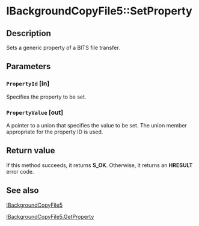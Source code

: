 # IBackgroundCopyFile5::SetProperty

## Description

Sets a generic property of a BITS file transfer.

## Parameters

### `PropertyId` [in]

Specifies the property to be set.

### `PropertyValue` [out]

A pointer to a union that specifies the value to be set. The union member appropriate for the property ID is used.

## Return value

If this method succeeds, it returns **S_OK**. Otherwise, it returns an **HRESULT** error code.

## See also

[IBackgroundCopyFile5](https://learn.microsoft.com/windows/desktop/api/bits5_0/nn-bits5_0-ibackgroundcopyfile5)

[IBackgroundCopyFile5.GetProperty](https://learn.microsoft.com/windows/desktop/api/bits5_0/nf-bits5_0-ibackgroundcopyfile5-getproperty)
